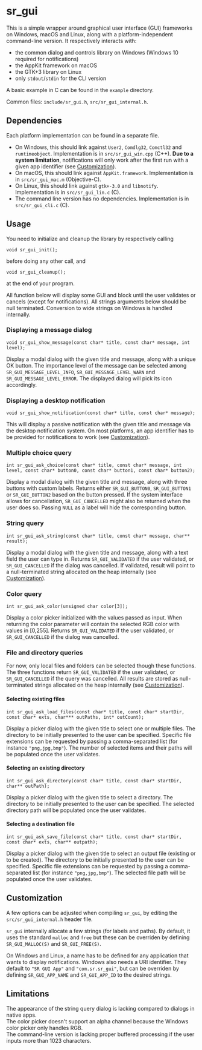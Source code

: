 # sr_gui

This is a simple wrapper around graphical user interface (GUI) frameworks on Windows, macOS and Linux, along with a platform-independent command-line version. It respectively interacts with:

* the common dialog and controls library on Windows (Windows 10 required for notifications)
* the AppKit framework on macOS
* the GTK+3 library on Linux
* only `stdout`/`stdin` for the CLI version

A basic example in C can be found in the `example` directory.

Common files: `include/sr_gui.h`, `src/sr_gui_internal.h`.

## Dependencies

Each platform implementation can be found in a separate file.

* On Windows, this should link against `User2`, `Comdlg32`, `Comctl32` and `runtimeobject`. Implementation is in `src/sr_gui_win.cpp` (C++). **Due to a system limitation**, notifications will only work after the first run with a given app identifier (see [Customization](#customization)).
* On macOS, this should link against `AppKit.framework`. Implementation is in `src/sr_gui_mac.m` (Objective-C). 
* On Linux, this should link against `gtk+-3.0` and `libnotify`. Implementation is in `src/sr_gui_lin.c` (C).
* The command line version has no dependencies. Implementation is in `src/sr_gui_cli.c` (C).

## Usage

You need to initialize and cleanup the library by respectively calling

    void sr_gui_init();

before doing any other call, and

    void sr_gui_cleanup();

at the end of your program.

All function below will display some GUI and block until the user validates or cancels (except for notifications). All strings arguments below should be null terminated. Conversion to wide strings on Windows is handled internally.

### Displaying a message dialog

    void sr_gui_show_message(const char* title, const char* message, int level);

Display a modal dialog with the given title and message, along with a unique OK button. The importance level of the message can be selected among `SR_GUI_MESSAGE_LEVEL_INFO`, `SR_GUI_MESSAGE_LEVEL_WARN` and `SR_GUI_MESSAGE_LEVEL_ERROR`. The displayed dialog will pick its icon accordingly.

### Displaying a desktop notification

    void sr_gui_show_notification(const char* title, const char* message);

This will display a passive notification with the given title and message via the desktop notification system. On most platforms, an app identifier has to be provided for notifications to work (see [Customization](#customization)).

### Multiple choice query

    int sr_gui_ask_choice(const char* title, const char* message, int level, const char* button0, const char* button1, const char* button2);

Display a modal dialog with the given title and message, along with three buttons with custom labels. Returns either `SR_GUI_BUTTON0`, `SR_GUI_BUTTON1` or `SR_GUI_BUTTON2` based on the button pressed. If the system interface allows for cancellation, `SR_GUI_CANCELLED` might also be returned when the user does so. Passing `NULL` as a label will hide the corresponding button.

### String query

    int sr_gui_ask_string(const char* title, const char* message, char** result);

Display a modal dialog with the given title and message, along with a text field the user can type in. Returns `SR_GUI_VALIDATED` if the user validated, or `SR_GUI_CANCELLED` if the dialog was cancelled. If validated, result will point to a null-terminated string allocated on the heap internally (see [Customization](#customization)).

### Color query

    int sr_gui_ask_color(unsigned char color[3]);

Display a color picker initialized with the values passed as input. When returning the color parameter will contain the selected RGB color with values in [0,255]. Returns `SR_GUI_VALIDATED` if the user validated, or `SR_GUI_CANCELLED` if the dialog was cancelled.

### File and directory queries

For now, only local files and folders can be selected though these functions.
The three functions return `SR_GUI_VALIDATED` if the user validated, or `SR_GUI_CANCELLED` if the query was cancelled. All results are stored as null-terminated strings allocated on the heap internally (see [Customization](#customization)).

#### Selecting existing files

    int sr_gui_ask_load_files(const char* title, const char* startDir, const char* exts, char*** outPaths, int* outCount);

Display a picker dialog with the given title to select one or multiple files. The directory to be initially presented to the user can be specified. Specific file extensions can be requested by passing a comma-separated list (for instance `"png,jpg,bmp"`). The number of selected items and their paths will be populated once the user validates.

#### Selecting an existing directory

    int sr_gui_ask_directory(const char* title, const char* startDir, char** outPath);

Display a picker dialog with the given title to select a directory. The directory to be initially presented to the user can be specified. The selected directory path will be populated once the user validates.

#### Selecting a destination file

    int sr_gui_ask_save_file(const char* title, const char* startDir, const char* exts, char** outpath);

Display a picker dialog with the given title to select an output file (existing or to be created). The directory to be initially presented to the user can be specified. Specific file extensions can be requested by passing a comma-separated list (for instance `"png,jpg,bmp"`). The selected file path will be populated once the user validates.

## Customization

A few options can be adjusted when compiling `sr_gui`, by editing the `src/sr_gui_internal.h` header file.

`sr_gui` internally allocate a few strings (for labels and paths). By default, it uses the standard `malloc` and `free` but these can be overriden by defining `SR_GUI_MALLOC(S)` and `SR_GUI_FREE(S)`.

On Windows and Linux, a name has to be defined for any application that wants to display notifications. Windows also needs a URI identifier. They default to `"SR GUI App"` and `"com.sr.sr_gui"`, but can be overriden by defining `SR_GUI_APP_NAME` and `SR_GUI_APP_ID` to the desired strings.


## Limitations

The appearance of the string query dialog is lacking compared to dialogs in native apps.  
The color picker doesn't support an alpha channel because the Windows color picker only handles RGB.  
The command-line version is lacking proper buffered processing if the user inputs more than 1023 characters.

